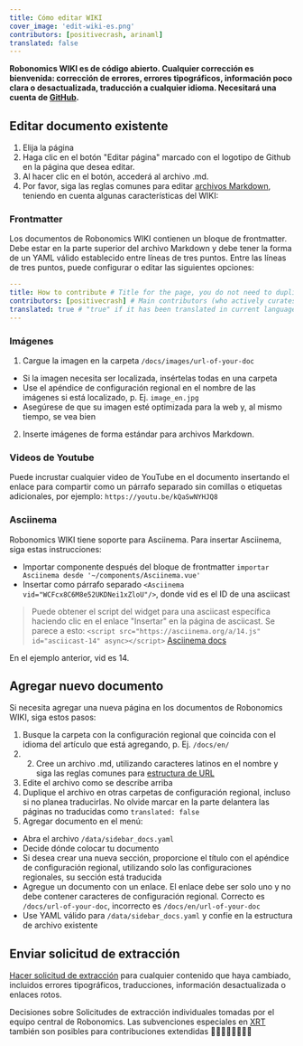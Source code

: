 ```yaml
---
title: Cómo editar WIKI
cover_image: 'edit-wiki-es.png' 
contributors: [positivecrash, arinaml]
translated: false
---
```


**Robonomics WIKI es de código abierto. Cualquier corrección es bienvenida: corrección de errores, errores tipográficos, información poco clara o desactualizada, traducción a cualquier idioma. Necesitará una cuenta de [GitHub](https://github.com/).** 

## Editar documento existente

1. Elija la página
2. Haga clic en el botón "Editar página" marcado con el logotipo de Github en la página que desea editar.
3. Al hacer clic en el botón, accederá al archivo .md.
4. Por favor, siga las reglas comunes para editar [archivos Markdown](https://en.wikipedia.org/wiki/Markdown), teniendo en cuenta algunas características del WIKI:

### Frontmatter
Los documentos de Robonomics WIKI contienen un bloque de frontmatter. Debe estar en la parte superior del archivo Markdown y debe tener la forma de un YAML válido establecido entre líneas de tres puntos. Entre las líneas de tres puntos, puede configurar o editar las siguientes opciones:

```YAML
---
title: How to contribute # Title for the page, you do not need to duplicate it in text
contributors: [positivecrash] # Main contributors (who actively curates this page). GitHub nickname required, without any additional symbols
translated: true # "true" if it has been translated in current language (see locale folder name of doc)
---
```

### Imágenes
1. Cargue la imagen en la carpeta `/docs/images/url-of-your-doc`
* Si la imagen necesita ser localizada, insértelas todas en una carpeta
* Use el apéndice de configuración regional en el nombre de las imágenes si está localizado, p. Ej. `image_en.jpg`
* Asegúrese de que su imagen esté optimizada para la web y, al mismo tiempo, se vea bien
2. Inserte imágenes de forma estándar para archivos Markdown.

### Videos de Youtube
Puede incrustar cualquier video de YouTube en el documento insertando el enlace para compartir como un párrafo separado sin comillas o etiquetas adicionales, por ejemplo: `https://youtu.be/kQaSwNYHJQ8`

### Asciinema
Robonomics WIKI tiene soporte para Asciinema. Para insertar Asciinema, siga estas instrucciones:
* Importar componente después del bloque de frontmatter `importar Asciinema desde '~/components/Asciinema.vue'`
* Insertar como párrafo separado `<Asciinema vid="WCFcx8C6M8e52UKDNei1xZloU"/>`, donde vid es el ID de una asciicast 

> Puede obtener el script del widget para una asciicast específica haciendo clic en el enlace "Insertar" en la página de asciicast.
> Se parece a esto:
> `<script src="https://asciinema.org/a/14.js" id="asciicast-14" async></script>`
[Asciinema docs](https://asciinema.org/docs/embedding)

En el ejemplo anterior, vid es 14.

## Agregar nuevo documento

Si necesita agregar una nueva página en los documentos de Robonomics WIKI, siga estos pasos:

1. Busque la carpeta con la configuración regional que coincida con el idioma del artículo que está agregando, p. Ej. `/docs/en/`
2. 2. Cree un archivo .md, utilizando caracteres latinos en el nombre y siga las reglas comunes para [estructura de URL](https://developers.google.com/search/docs/advanced/guidelines/url-structure)
3. Edite el archivo como se describe arriba
4. Duplique el archivo en otras carpetas de configuración regional, incluso si no planea traducirlas. No olvide marcar en la parte delantera las páginas no traducidas como `translated: false`
5. Agregar documento en el menú:
* Abra el archivo `/data/sidebar_docs.yaml`
* Decide dónde colocar tu documento
* Si desea crear una nueva sección, proporcione el título con el apéndice de configuración regional, utilizando solo las configuraciones regionales, su sección está traducida
* Agregue un documento con un enlace. El enlace debe ser solo uno y no debe contener caracteres de configuración regional. Correcto es `/docs/url-of-your-doc`, incorrecto es `/docs/en/url-of-your-doc`
* Use YAML válido para  `/data/sidebar_docs.yaml` y confíe en la estructura de archivo existente

## Enviar solicitud de extracción

[Hacer solicitud de extracción](https://docs.github.com/github/collaborating-with-issues-and-pull-requests/creating-a-pull-request) para cualquier contenido que haya cambiado, incluidos errores tipográficos, traducciones, información desactualizada o enlaces rotos.

Decisiones sobre Solicitudes de extracción individuales tomadas por el equipo central de Robonomics. Las subvenciones especiales en [XRT](https://robonomics.network/community#token) también son posibles para contribuciones extendidas 🤖💙💛💚💎🍭🎉🔌
